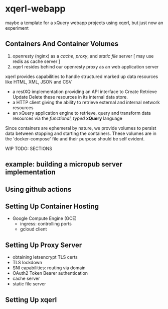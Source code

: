 # xqerl-webapp
maybe a template for a xQuery webapp projects using xqerl, but just now an experiment

## Containers And Container Volumes

1. openresty (nginx) as a *cache*, *proxy*, and *static file* server  [ may use redis as cache server ]
2. xqerl resides behind our openresty proxy as an web application server

xqerl provides capabilities to handle structured marked up data resources like HTML, XML, JSON and CSV
 - a restXQ implementation providing an API interface to Create Retrieve Update Delete these resources in its internal data store.
 - a HTTP client giving the ability to retrieve external and internal network resources 
 - an xQuery application engine to retrieve, query and transform data resources via the *functional*, *typed* **xQuery** language

Since containers are ephemeral by nature, 
we provide volumes to persist data between stopping and starting the containers.
These volumes are in the 'docker-compose' file and their purpose should be self evident.


WIP TODO: SECTIONS

## example: building a micropub server implementation 

## Using github actions


## Setting Up Container Hosting 

- Google Compute Engine (GCE)
  - ingress: controlling ports
  - gcloud client

## Setting Up Proxy Server
  - obtaining letsencrypt TLS certs
  - TLS lockdown 
  - SNI capabilities: routing via domain
  - OAuth2 Token Bearer authentication
  - cache server
  - static file server


## Setting Up xqerl 






